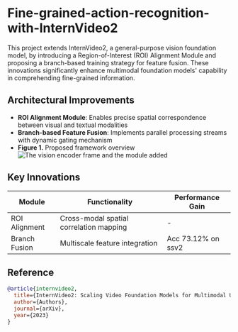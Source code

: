 # Fine-grained-action-recognition-with-InternVideo2
This project extends InternVideo2, a general-purpose vision foundation model, by introducing a Region-of-Interest (ROI) Alignment Module and proposing a branch-based training strategy for feature fusion. These innovations significantly enhance multimodal foundation models' capability in comprehending fine-grained information.

## Architectural Improvements
- **ROI Alignment Module**: Enables precise spatial correspondence between visual and textual modalities
- **Branch-based Feature Fusion**: Implements parallel processing streams with dynamic gating mechanism
- **Figure 1.** Proposed framework overview  
![The vision encoder frame and the module added](./assets/images)  


## Key Innovations
| Module | Functionality | Performance Gain |
|--------|---------------|-------------------|
| ROI Alignment | Cross-modal spatial correlation mapping | -|
| Branch Fusion | Multiscale feature integration | Acc 73.12% on ssv2|

## Reference
```bibtex
@article{internvideo2,
  title={InternVideo2: Scaling Video Foundation Models for Multimodal Understanding},
  author={Authors},
  journal={arXiv},
  year={2023}
}
